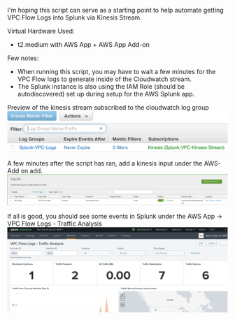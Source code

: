 I'm hoping this script can serve as a starting point to help automate getting VPC Flow Logs into Splunk via Kinesis Stream.

Virtual Hardware Used:
- t2.medium with AWS App + AWS App Add-on

Few notes:

- When running this script, you may have to wait a few minutes for the VPC Flow logs to generate inside of the Cloudwatch stream.
- The Splunk instance is also using the IAM Role (should be autodiscovered) set up during setup for the AWS Splunk app.

Preview of the kinesis stream subscribed to the cloudwatch log group
![alt text](cloudwatch-kinesis.png)

A few minutes after the script has ran, add a kinesis input under the AWS-Add on add.
![alt text](kinesis.png)

If all is good, you should see some events in Splunk under the AWS App -> VPC Flow Logs - Traffic Analysis
![alt text](aws-splunk.png)
